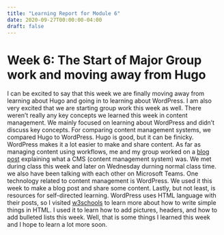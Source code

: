 ```yaml
---
title: "Learning Report for Module 6"
date: 2020-09-27T00:00:00-04:00
draft: false
---
```


Week 6: The Start of Major Group work and moving away from Hugo
================================================================
I can be excited to say that this week we are finally moving away from learning about Hugo and going in to learning about WordPress. I am also very excited that we are starting group work this week as well. There weren’t really any key concepts we learned this week in content management. We mainly focused on learning about WordPress and didn’t discuss key concepts. For comparing content management systems, we compared Hugo to WordPress. Hugo is good, but it can be finicky. WordPress makes it a lot easier to make and share content. As far as managing content using workflows, me and my group worked on a [blog post]( https://sised.is.uky.edu/ict302wp/2020/09/26/monday-group-2-weekly-blog-post-1-what-is-a-cms/ "What is a CMS") explaining what a CMS (content management system) was. We met during class this week and later on Wednesday durning normal class time. we also have been talking with each other on Microsoft Teams. One technology related to content management is WordPress. We used it this week to make a blog post and share some content. Lastly, but not least, is resources for self-directed learning. WordPress uses HTML language with their posts, so I visited [w3schools]( https://www.w3schools.com/ "w3schools") to learn more about how to write simple things in HTML. I used it to learn how to add pictures, headers, and how to add bulleted lists this week. Well, that is some things I learned this week and I hope to learn a lot more soon.

